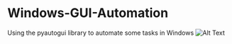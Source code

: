 # Windows-GUI-Automation
Using the pyautogui library to automate some tasks in Windows
![Alt Text](https://gph.is/2qcJQq0)
